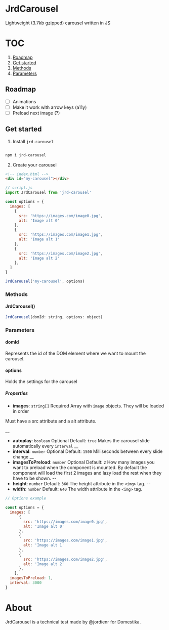 # JrdCarousel

Lightweight (3.7kb gzipped) carousel written in JS

# TOC

1. [Roadmap](#roadmap)
1. [Get started](#get-started)
1. [Methods](#methods)
1. [Parameters](#parameters)

## Roadmap

- [ ] Animations
- [ ] Make it work with arrow keys (a11y)
- [ ] Preload next image (?)

## Get started

1. Install `jrd-carousel`

  ```bash

  npm i jrd-carousel

  ```

2. Create your carousel

  ```html
  <!-- index.html -->
  <div id="my-carousel"></div>
  ```

  ```js
  // script.js
  import JrdCarousel from 'jrd-carousel'

  const options = {
    images: [
      {
        src: 'https://images.com/image0.jpg',
        alt: 'Image alt 0'
      },
      {
        src: 'https://images.com/image1.jpg',
        alt: 'Image alt 1'
      },
      {
        src: 'https://images.com/image2.jpg',
        alt: 'Image alt 2'
      },
    ]
  }

  JrdCarousel('my-carousel', options)
  ```

### Methods

#### JrdCarousel()

```js
JrdCarousel(domId: string, options: object)
```

### Parameters

#### domId

Represents the id of the DOM element where we want to mount the carousel.

#### options

Holds the settings for the carousel

##### Properties

- **images**: `string[]`
Required
Array with `image` objects. They will be loaded in order

Must have a src attribute and a alt attribute.

__

- **autoplay**: `boolean`
Optional
Default: `true`
Makes the carousel slide automatically every `interval`
__
- **interval**: `number`
Optional
Default: `1500`
Milliseconds between every slide change
__
- **imagesToPreload**: `number`
Optional
Default: `2`
How many images you want to preload when the component is mounted.
By default the component will load the first 2 images and lazy load the rest when they have to be shown.
--
- **height**: `number`
Default: `360`
The height attribute in the `<img>` tag.
--
- **width**: `number`
Default: `640`
The width attribute in the `<img>` tag.

```js
// Options example

const options = {
  images: [
      {
        src: 'https://images.com/image0.jpg',
        alt: 'Image alt 0'
      },
      {
        src: 'https://images.com/image1.jpg',
        alt: 'Image alt 1'
      },
      {
        src: 'https://images.com/image2.jpg',
        alt: 'Image alt 2'
      },
    ],
  imagesToPreload: 1,
  interval: 3000
}


```

# About

JrdCarousel is a technical test made by @jordienr for Domestika.
